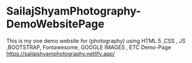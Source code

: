 # SailajShyamPhotography-DemoWebsitePage
This is my one demo website for (photography) using HTML 5 ,CSS , JS ,BOOTSTRAP, Fontawesome, GOOGLE IMAGES , ETC
Demo-Page https://sailajshyamphotography.netlify.app/
